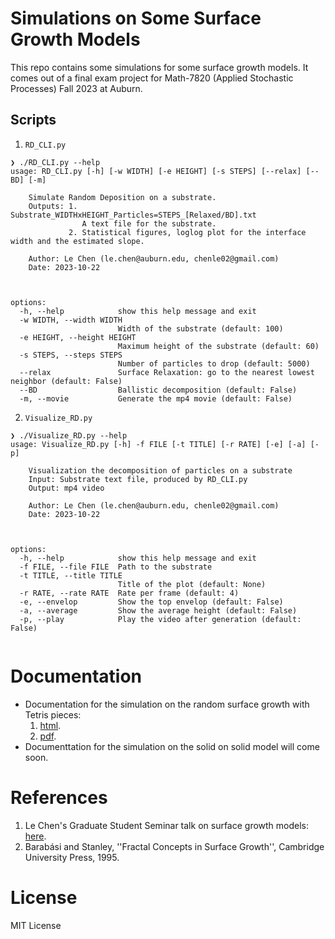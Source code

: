 # Simulations on Some Surface Growth Models
This repo contains some simulations for some surface growth models. It comes out of a final exam project for Math-7820 (Applied Stochastic Processes) Fall 2023 at Auburn.

## Scripts
1. `RD_CLI.py`
```shell
❯ ./RD_CLI.py --help
usage: RD_CLI.py [-h] [-w WIDTH] [-e HEIGHT] [-s STEPS] [--relax] [--BD] [-m]

    Simulate Random Deposition on a substrate.
    Outputs: 1. Substrate_WIDTHxHEIGHT_Particles=STEPS_[Relaxed/BD].txt
                A text file for the substrate.
             2. Statistical figures, loglog plot for the interface width and the estimated slope.

    Author: Le Chen (le.chen@auburn.edu, chenle02@gmail.com)
    Date: 2023-10-22



options:
  -h, --help            show this help message and exit
  -w WIDTH, --width WIDTH
                        Width of the substrate (default: 100)
  -e HEIGHT, --height HEIGHT
                        Maximum height of the substrate (default: 60)
  -s STEPS, --steps STEPS
                        Number of particles to drop (default: 5000)
  --relax               Surface Relaxation: go to the nearest lowest neighbor (default: False)
  --BD                  Ballistic decomposition (default: False)
  -m, --movie           Generate the mp4 movie (default: False)
```
2. `Visualize_RD.py`
```
❯ ./Visualize_RD.py --help
usage: Visualize_RD.py [-h] -f FILE [-t TITLE] [-r RATE] [-e] [-a] [-p]

    Visualization the decomposition of particles on a substrate
    Input: Substrate text file, produced by RD_CLI.py
    Output: mp4 video

    Author: Le Chen (le.chen@auburn.edu, chenle02@gmail.com)
    Date: 2023-10-22



options:
  -h, --help            show this help message and exit
  -f FILE, --file FILE  Path to the substrate
  -t TITLE, --title TITLE
                        Title of the plot (default: None)
  -r RATE, --rate RATE  Rate per frame (default: 4)
  -e, --envelop         Show the top envelop (default: False)
  -a, --average         Show the average height (default: False)
  -p, --play            Play the video after generation (default: False)


```
# Documentation
* Documentation for the simulation on the random surface growth with Tetris pieces:
    1. [html](http://webhome.auburn.edu/~lzc0090/Simulation_Tetris/index.html).
    2. [pdf](./docs/pdf/surfacegrowthwithrandomtetrispieces.pdf).
* Documenttation for the simulation on the solid on solid model will come soon.

# References
1. Le Chen's Graduate Student Seminar talk on surface growth models: [here](https://github.com/chenle02/Graduate_Student_Seminars_by_Le_Chen/blob/main/2023-11-01/readme.md).
2. Barabási and Stanley, ''Fractal Concepts in Surface Growth'', Cambridge University Press, 1995.

# License
MIT License
